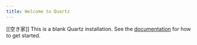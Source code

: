 ```yaml
---
title: Welcome to Quartz
---
```


[[空き家]]
This is a blank Quartz installation.
See the [documentation](https://quartz.jzhao.xyz) for how to get started.
